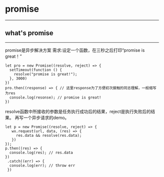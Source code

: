 # promise
---
## what's promise
---
promise是异步解决方案
需求:设定一个函数，在三秒之后打印“promise is great！”
```
let pro = new Promise((resolve, reject) => {
  setTimeout(function () {
    resolve("promise is great!");
  }, 3000)
})
pro.then((response) => { // 这里response为了方便初次接触的同志理解，一般缩写为res
  console.log(resonse); // promise is great!
})
```
resolve函数中所接收的参数是任务执行成功后的结果，reject是执行失败后的结果。
再写一个异步请求的demo。
```
let p = new Promise((resolve, reject) => {
   wx.request(url, data, (res) => {
     res.data && resolve(res.data);
   })
});
p.then((res) => {
  console.log(res); // res.data
})
 .catch((err) => {
  console.log(err); // throw err
 })
```
